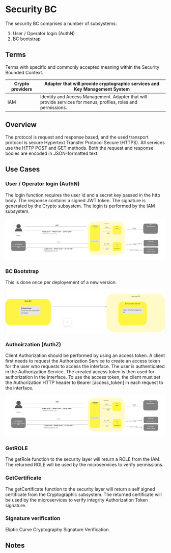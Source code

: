 # Security BC

The security BC comprises a number of subsystems: 

1. User / Operator login (AuthN)
2. BC bootstrap 


## Terms

Terms with specific and commonly accepted meaning within the Security Bounded Context.

| Crypto providers | Adapter that will provide cryptographic services and Key Management System |
|---|---|
| IAM | Identity and Access Management. Adapter that will provide services for menus, profiles, roles and permissions.  |


## Overview

The protocol is request and response based, and the used transport protocol is secure Hypertext Transfer Protocol Secure (HTTPS). All services use the HTTP POST and GET methods. Both the request and response bodies are encoded in JSON-formatted text.


## Use Cases

### User / Operator login (AuthN)

The login function requires the user id and a secret key passed in the http body. The response contains a signed JWT token. The signature is generated by the Crypto subsystem.
The login is performed by the IAM subsystem.

![Use Case - Example REPLACE ME](./assets/securityBCv0.3.png)

### BC Bootstrap 

This is done once per deployement of a new version.

![Use Case - Example REPLACE ME](./assets/securityBCv0.4.png)
        
### Authoirzation (AuthZ)

Client Authorization should be performed by using an access token. A client first needs to request the Authorization Service to create an access token for the user who requests to access the interface. The user is authenticated in the Authorization Service. The created access token is then used for authorization in the interface. 
To use the access token, the client must set the Authorization HTTP header to Bearer [access_token] in each request to the interface.

![Use Case - Example REPLACE ME](./assets/securityBCv0.3.png)

### GetROLE

The getRole function to the security layer will return a ROLE from the IAM. The returned ROLE will be used by the microservices to verify permissions. 


### GetCertificate

The getCertificate function to the security layer will return a self signed certificate from the Cryptographic subsystem. The returned certificate will be used by the microservices to verify integrity Authorization Token signature. 

### Signature verification

Eliptic Curve Cryptography Signature Verification.


<!-- Footnotes themselves at the bottom. -->
## Notes

[^1]: Common Interfaces: [Mojaloop Common Interface List](../../commonInterfaces.md)
